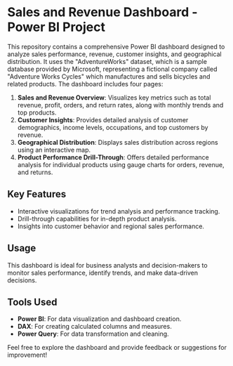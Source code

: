 # Sales and Revenue Dashboard - Power BI Project

This repository contains a comprehensive Power BI dashboard designed to analyze sales performance, revenue, customer insights, and geographical distribution. It uses the "AdventureWorks" dataset, which is a sample database provided by Microsoft, representing a fictional company called "Adventure Works Cycles" which manufactures and sells bicycles and related products. The dashboard includes four pages:

1. **Sales and Revenue Overview**: Visualizes key metrics such as total revenue, profit, orders, and return rates, along with monthly trends and top products.
2. **Customer Insights**: Provides detailed analysis of customer demographics, income levels, occupations, and top customers by revenue.
3. **Geographical Distribution**: Displays sales distribution across regions using an interactive map.
4. **Product Performance Drill-Through**: Offers detailed performance analysis for individual products using gauge charts for orders, revenue, and returns.

## Key Features
- Interactive visualizations for trend analysis and performance tracking.
- Drill-through capabilities for in-depth product analysis.
- Insights into customer behavior and regional sales performance.

## Usage
This dashboard is ideal for business analysts and decision-makers to monitor sales performance, identify trends, and make data-driven decisions.

## Tools Used
- **Power BI**: For data visualization and dashboard creation.
- **DAX**: For creating calculated columns and measures.
- **Power Query**: For data transformation and cleaning.

Feel free to explore the dashboard and provide feedback or suggestions for improvement!
